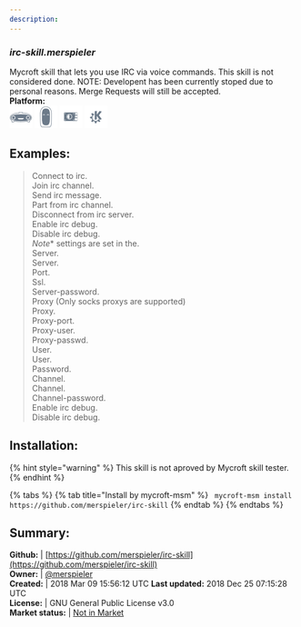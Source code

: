 ```yaml
---
description: 
---
```


### _irc-skill.merspieler_  
Mycroft skill that lets you use IRC via voice commands.
This skill is not considered done.
NOTE: Developent has been currently stoped due to personal reasons. Merge Requests will still be accepted.  
**Platform:**  
 ![Mark I](../.gitbook/assets/mark-1-icon.png)  ![Mark II](../.gitbook/assets/mark-2-icon.png)  ![Picroft](../.gitbook/assets/picroft-icon.png)  ![plasmoid](../.gitbook/assets/kde.png)   
## Examples:  
> Connect to irc.  
> Join irc channel.  
> Send irc message.  
> Part from irc channel.  
> Disconnect from irc server.  
> Enable irc debug.  
> Disable irc debug.  
> *Note** settings are set in the.  
> Server.  
> Server.  
> Port.  
> Ssl.  
> Server-password.  
> Proxy (Only socks proxys are supported)  
> Proxy.  
> Proxy-port.  
> Proxy-user.  
> Proxy-passwd.  
> User.  
> User.  
> Password.  
> Channel.  
> Channel.  
> Channel-password.  
> Enable irc debug.  
> Disable irc debug.  
  
## Installation:  
{% hint style="warning" %}
This skill is not aproved by Mycroft skill tester.
{% endhint %}
    
{% tabs %}
{% tab title="Install by mycroft-msm" %}
``` mycroft-msm install https://github.com/merspieler/irc-skill```
{% endtab %}
  {% endtabs %}
    
## Summary:  
**Github:** | [https://github.com/merspieler/irc-skill](https://github.com/merspieler/irc-skill)  
**Owner:** | [@merspieler](https://github.com/merspieler)  
**Created:** | 2018 Mar 09 15:56:12 UTC  **Last updated:** 2018 Dec 25 07:15:28 UTC  
**License:** | GNU General Public License v3.0  
**Market status:** | [Not in Market](https://market.mycroft.ai/skill/)  
